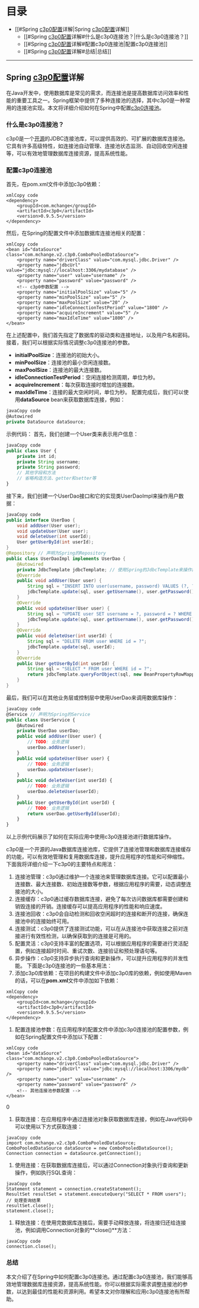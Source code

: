 # **目录**

- [[#Spring [c3p0配置](https://so.csdn.net/so/search?q=c3p0%E9%85%8D%E7%BD%AE&spm=1001.2101.3001.7020)详解|Spring [c3p0配置](https://so.csdn.net/so/search?q=c3p0%E9%85%8D%E7%BD%AE&spm=1001.2101.3001.7020)详解]]
  - [[#Spring [c3p0配置](https://so.csdn.net/so/search?q=c3p0%E9%85%8D%E7%BD%AE&spm=1001.2101.3001.7020)详解#什么是c3p0连接池？|什么是c3p0连接池？]]
  - [[#Spring [c3p0配置](https://so.csdn.net/so/search?q=c3p0%E9%85%8D%E7%BD%AE&spm=1001.2101.3001.7020)详解#配置c3p0连接池|配置c3p0连接池]]
  - [[#Spring [c3p0配置](https://so.csdn.net/so/search?q=c3p0%E9%85%8D%E7%BD%AE&spm=1001.2101.3001.7020)详解#总结|总结]]

___

## Spring [c3p0配置](https://so.csdn.net/so/search?q=c3p0%E9%85%8D%E7%BD%AE&spm=1001.2101.3001.7020)详解

在Java开发中，使用数据库是常见的需求，而连接池是提高数据库访问效率和性能的重要工具之一。Spring框架中提供了多种连接池的选择，其中c3p0是一种常用的连接池实现。本文将详细介绍如何在Spring中配置[c3p0连接池](https://so.csdn.net/so/search?q=c3p0%E8%BF%9E%E6%8E%A5%E6%B1%A0&spm=1001.2101.3001.7020)。

### 什么是c3p0连接池？

c3p0是一个[开源](https://edu.csdn.net/cloud/pm_summit?utm_source=blogglc)的JDBC连接池库，可以提供高效的、可扩展的数据库连接池。它具有许多高级特性，如连接池自动管理、连接池状态监测、自动回收空闲连接等，可以有效地管理数据库连接资源，提高系统性能。

### 配置c3p0连接池

首先，在pom.xml文件中添加c3p0依赖：

```cobol
xmlCopy code
<dependency>
    <groupId>com.mchange</groupId>
    <artifactId>c3p0</artifactId>
    <version>0.9.5.5</version>
</dependency>
```

然后，在Spring的配置文件中添加数据库连接池相关的配置：

```cobol
xmlCopy code
<bean id="dataSource" class="com.mchange.v2.c3p0.ComboPooledDataSource">
    <property name="driverClass" value="com.mysql.jdbc.Driver" />
    <property name="jdbcUrl" value="jdbc:mysql://localhost:3306/mydatabase" />
    <property name="user" value="username" />
    <property name="password" value="password" />
    <!-- c3p0参数配置 -->
    <property name="initialPoolSize" value="5" />
    <property name="minPoolSize" value="5" />
    <property name="maxPoolSize" value="20" />
    <property name="idleConnectionTestPeriod" value="1800" />
    <property name="acquireIncrement" value="5" />
    <property name="maxIdleTime" value="1800" />
</bean>
```

在上述配置中，我们首先指定了数据库的驱动类和连接地址，以及用户名和密码。接着，我们可以根据实际情况调整c3p0连接池的参数。

- **initialPoolSize**：连接池的初始大小。
- **minPoolSize**：连接池的最小空闲连接数。
- **maxPoolSize**：连接池的最大连接数。
- **idleConnectionTestPeriod**：空闲连接检测周期，单位为秒。
- **acquireIncrement**：每次获取连接时增加的连接数。
- **maxIdleTime**：连接的最大空闲时间，单位为秒。 配置完成后，我们可以使用**dataSource** bean来获取数据库连接，例如：

```typescript
javaCopy code
@Autowired
private DataSource dataSource;
```

示例代码： 首先，我们创建一个User类来表示用户信息：

```typescript
javaCopy code
public class User {
    private int id;
    private String username;
    private String password;
    // 其他字段和方法
    // 省略构造方法、getter和setter等
}
```

接下来，我们创建一个UserDao接口和它的实现类UserDaoImpl来操作用户数据：

```java
javaCopy code
public interface UserDao {
    void addUser(User user);
    void updateUser(User user);
    void deleteUser(int userId);
    User getUserById(int userId);
}
@Repository // 声明为Spring的Repository
public class UserDaoImpl implements UserDao {
    @Autowired
    private JdbcTemplate jdbcTemplate; // 使用Spring的JdbcTemplate来操作数据库
    @Override
    public void addUser(User user) {
        String sql = "INSERT INTO user(username, password) VALUES (?, ?)";
        jdbcTemplate.update(sql, user.getUsername(), user.getPassword());
    }
    @Override
    public void updateUser(User user) {
        String sql = "UPDATE user SET username = ?, password = ? WHERE id = ?";
        jdbcTemplate.update(sql, user.getUsername(), user.getPassword(), user.getId());
    }
    @Override
    public void deleteUser(int userId) {
        String sql = "DELETE FROM user WHERE id = ?";
        jdbcTemplate.update(sql, userId);
    }
    @Override
    public User getUserById(int userId) {
        String sql = "SELECT * FROM user WHERE id = ?";
        return jdbcTemplate.queryForObject(sql, new BeanPropertyRowMapper<>(User.class), userId);
    }
}
```

最后，我们可以在其他业务层或控制层中使用UserDao来调用数据库操作：

```typescript
javaCopy code
@Service // 声明为Spring的Service
public class UserService {
    @Autowired
    private UserDao userDao;
    public void addUser(User user) {
        // TODO: 业务逻辑
        userDao.addUser(user);
    }
    public void updateUser(User user) {
        // TODO: 业务逻辑
        userDao.updateUser(user);
    }
    public void deleteUser(int userId) {
        // TODO: 业务逻辑
        userDao.deleteUser(userId);
    }
    public User getUserById(int userId) {
        // TODO: 业务逻辑
        return userDao.getUserById(userId);
    }
}
```

以上示例代码展示了如何在实际应用中使用c3p0连接池进行数据库操作。

c3p0是一个开源的Java数据库连接池库，它提供了连接池管理和数据库连接缓存的功能，可以有效地管理和复用数据库连接，提升应用程序的性能和可伸缩性。 下面我将详细介绍一下c3p0的主要特点和用法：

1. 连接池管理：c3p0通过维护一个连接池来管理数据库连接。它可以配置最小连接数、最大连接数、初始连接数等参数，根据应用程序的需要，动态调整连接池的大小。
2. 连接缓存：c3p0通过缓存数据库连接，避免了每次访问数据库都需要创建和销毁连接的开销。连接缓存可以提高应用程序的性能和响应速度。
3. 连接池回收：c3p0会自动检测和回收空闲超时的连接和断开的连接，确保连接池中的连接始终可用。
4. 连接测试：c3p0提供了连接测试功能，可以在从连接池中获取连接之前对连接进行有效性检测，以确保获取到的连接是可用的。
5. 配置灵活：c3p0支持丰富的配置选项，可以根据应用程序的需要进行灵活配置，例如连接超时时间、重试次数、连接验证和预处理语句等。
6. 异步操作：c3p0支持异步执行查询和更新操作，可以提升应用程序的并发性能。 下面是c3p0连接池的一些基本用法：
7. 添加c3p0库依赖：在项目的构建文件中添加c3p0库的依赖，例如使用Maven的话，可以在**pom.xml**文件中添加如下依赖：

```cobol
xmlCopy code
<dependency>
    <groupId>com.mchange</groupId>
    <artifactId>c3p0</artifactId>
    <version>0.9.5.5</version>
</dependency>
```

1. 配置连接池参数：在应用程序的配置文件中添加c3p0连接池的配置参数，例如在Spring配置文件中添加以下配置：

```cobol
xmlCopy code
<bean id="dataSource" class="com.mchange.v2.c3p0.ComboPooledDataSource">
    <property name="driverClass" value="com.mysql.jdbc.Driver" />
    <property name="jdbcUrl" value="jdbc:mysql://localhost:3306/mydb" />
    <property name="user" value="username" />
    <property name="password" value="password" />
    <!-- 其他连接池参数配置 -->
</bean>
```

0

1. 获取连接：在应用程序中通过连接池对象获取数据库连接，例如在Java代码中可以使用以下方式获取连接：

```cobol
javaCopy code
import com.mchange.v2.c3p0.ComboPooledDataSource;
ComboPooledDataSource dataSource = new ComboPooledDataSource();
Connection connection = dataSource.getConnection();
```

1. 使用连接：在获取数据库连接后，可以通过Connection对象执行查询和更新操作，例如执行SQL查询：

```cobol
javaCopy code
Statement statement = connection.createStatement();
ResultSet resultSet = statement.executeQuery("SELECT * FROM users");
// 处理查询结果
resultSet.close();
statement.close();
```

1. 释放连接：在使用完数据库连接后，需要手动释放连接，将连接归还给连接池，例如调用Connection对象的**close()**方法：

```cobol
javaCopy code
connection.close();
```

### 总结

本文介绍了在Spring中如何配置c3p0连接池。通过配置c3p0连接池，我们能够高效地管理数据库连接资源，提高系统性能。你可以根据实际需求调整连接池的参数，以达到最佳的性能和资源利用。希望本文对你理解和应用c3p0连接池有所帮助。